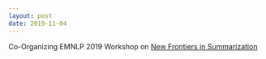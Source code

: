 ```yaml
---
layout: post
date: 2019-11-04
---
```


Co-Organizing EMNLP 2019 Workshop on [New Frontiers in Summarization](https://summarization2019.github.io/)